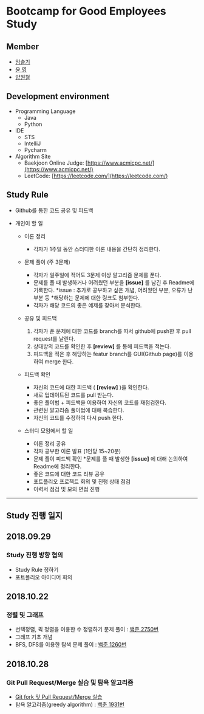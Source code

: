 # Bootcamp for Good Employees Study

## Member
 * [임슬기](https://github.com/bloomspes)
 * [윤 영](https://github.com/yunyoung1819)
 * [양원철](https://github.com/sundancekid1108)
 
 
 ## Development environment
 * Programming Language
     * Java
     * Python
 * IDE
      * STS
      * IntelliJ
      * Pycharm
 * Algorithm Site
      * Baekjoon Online Judge: [https://www.acmicpc.net/](https://www.acmicpc.net/)
      * LeetCode: [https://leetcode.com/](https://leetcode.com/)
 
 
 ## Study Rule
 * Github를 통한 코드 공유 및 피드백
    
 * 개인이 할 일
    * 이론 정리
      * 각자가 1주일 동안 스터디한 이론 내용을 간단히 정리한다.
    * 문제 풀이 (주 3문제)
      * 각자가 일주일에 적어도 3문제 이상 알고리즘 문제를 푼다.
      * 문제를 풀 때 발생하거나 어려웠던 부분을 **[issue]** 를 남긴 후 Readme에 기록한다.
        *issue : 추가로 공부하고 싶은 개념, 어려웠던 부분, 오류가 난 부분 등
        *해당하는 문제에 대한 링크도 첨부한다.
      * 각자가 해당 코드의 좋은 예제를 찾아서 분석한다.
   
    * 공유 및 피드백 
      1. 각자가 푼 문제에 대한 코드를 branch를 따서 github에 push한 후 pull request를 날린다.
      2. 상대방의 코드를 확인한 후 **[review]** 를 통해 피드백을 적는다.
      3. 피드백을 적은 후 해당하는 featur branch를 GUI(Github page)를 이용하여 merge 한다.
      
    * 피드백 확인
      * 자신의 코드에 대한 피드백 ( **[review]** )을 확인한다.
      * 새로 업데이트된 코드를 pull 받는다.
      * 좋은 풀이법 + 피드백을 이용하여 자신의 코드를 재점검한다.
      * 관련된 알고리즘 풀이법에 대해 복습한다.
      * 자신의 코드를 수정하여 다시 push 한다.
      
    * 스터디 모임에서 할 일
      * 이론 정리 공유
      * 각자 공부한 이론 발표 (1인당 15~20분)
      * 문제 풀이 피드백 확인
        *문제를 풀 때 발생한 **[issue]** 에 대해 논의하여 Readme에 정리한다.
      * 좋은 코드에 대한 코드 리뷰 공유
      * 포트폴리오 프로젝트 회의 및 진행 상태 점검
      * 이력서 점검 및 모의 면접 진행
      
 ---
 ## Study 진행 일지
 
 ## 2018.09.29
 ### Study 진행 방향 협의
 * Study Rule 정하기
 * 포트폴리오 아이디어 회의
 
 ## 2018.10.22
 ### 정렬 및 그래프 
 * 선택정렬, 퀵 정렬을 이용한 수 정렬하기 문제 풀이 : [백준 2750번](https://www.acmicpc.net/problem/2750)
 * 그래프 기초 개념
 * BFS, DFS를 이용한 탐색 문제 풀이 : [백준 1260번](https://www.acmicpc.net/problem/1260)
 
 ## 2018.10.28
 ### Git Pull Request/Merge 실습 및 탐욕 알고리즘
 * [Git fork 및 Pull Request/Merge 실습](https://github.com/Bootcamp-for-Goodemployees/projects/blob/master/projects/src/young/md/git_study.md)
 * 탐욕 알고리즘(greedy algorithm) : [백준 1931번](https://www.acmicpc.net/problem/1931)
 
      
 
